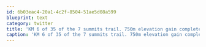 ```yaml
---
id: 6b03eac4-20a1-4c2f-8504-51ae5d08a599
blueprint: text
category: twitter
title: 'KM 6 of 35 of the 7 summits trail. 750m elevation gain complete! instagram.com/p/dc47cfkgw9/'
caption: 'KM 6 of 35 of the 7 summits trail. 750m elevation gain complete! <a href="http://instagram.com/p/dc47cfkgw9/" title="http://instagram.com/p/dc47cfkgw9/" class="link link_untco">instagram.com/p/dc47cfkgw9/</a>'
---
```

